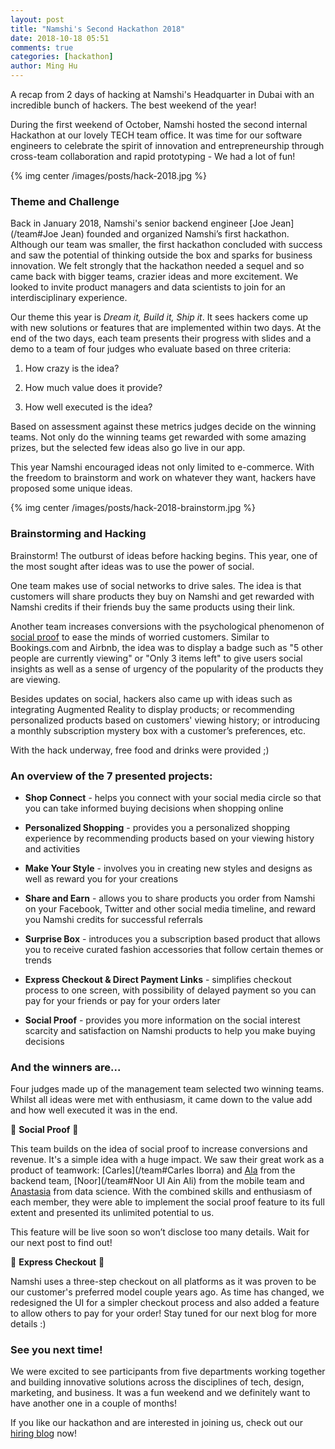 ```yaml
---
layout: post
title: "Namshi's Second Hackathon 2018"
date: 2018-10-18 05:51
comments: true
categories: [hackathon]
author: Ming Hu
---
```


A recap from 2 days of hacking at Namshi's Headquarter in Dubai with
an incredible bunch of hackers. The best weekend of the year!

During the first weekend of October, Namshi hosted the second internal
Hackathon at our lovely TECH team office. It was time for our software engineers to celebrate
the spirit of innovation and entrepreneurship through cross-team collaboration and rapid prototyping -
We had a lot of fun!

<!-- more -->

{% img center /images/posts/hack-2018.jpg %}

### Theme and Challenge

Back in January 2018, Namshi's senior backend engineer [Joe Jean](/team#Joe Jean) 
founded and organized Namshi’s first hackathon. Although our team was smaller, 
the first hackathon concluded with success and saw the potential
of thinking outside the box and sparks for business innovation.
We felt strongly that the hackathon needed a sequel and so came back
with bigger teams, crazier ideas and more excitement. 
We looked to invite product managers and data scientists to join
for an interdisciplinary experience.

Our theme this year is *Dream it, Build it, Ship it*. It sees
hackers come up with new solutions or features that are implemented within two days.
At the end of the two days, each team presents their progress with slides and a demo to a team of four judges who evaluate based on three criteria:

1) How crazy is the idea?

2) How much value does it provide?

3) How well executed is the idea?


Based on assessment against these metrics judges decide on the winning teams.  Not only do the winning teams get rewarded with some amazing prizes,
but the selected few ideas also go live in our app.

This year Namshi encouraged ideas not only limited to e-commerce. With the freedom
to brainstorm and work on whatever they want, hackers have proposed some unique ideas.

{% img center /images/posts/hack-2018-brainstorm.jpg %}

### Brainstorming and Hacking

Brainstorm! The outburst of ideas before hacking begins. This year, one of the most sought after ideas
was to use the power of social. 

One team makes use of social networks to drive sales. The idea is that customers
will share products they buy on Namshi and get rewarded with Namshi credits
if their friends buy the same products using their link. 

Another team increases conversions with the psychological phenomenon
of [social proof](https://en.wikipedia.org/wiki/Social_proof) to ease the minds of worried customers. Similar
to Bookings.com and Airbnb, the idea was to display a badge such as 
"5 other people are currently viewing" or "Only 3 items left" to
give users social insights as well as a sense of urgency of the popularity of the products they are viewing.

Besides updates on social, hackers also came up with ideas such as integrating
Augmented Reality to display products; or recommending personalized products 
based on customers' viewing history; or introducing a monthly subscription mystery
box with a customer’s preferences, etc.

With the hack underway, free food and drinks were provided ;)

### An overview of the 7 presented projects:

- **Shop Connect** - helps you connect with your social media circle so
that you can take informed buying decisions when shopping online

- **Personalized Shopping** - provides you a personalized shopping experience
by recommending products based on your viewing history and activities

- **Make Your Style** - involves you in creating new styles and designs as
well as reward you for your creations

- **Share and Earn** - allows you to share products you order from
Namshi on your Facebook, Twitter and other social media timeline,
and reward you Namshi credits for successful referrals 

- **Surprise Box** - introduces you a subscription based product that allows 
you to receive curated fashion accessories that follow certain
themes or trends
                 
- **Express Checkout & Direct Payment Links** - simplifies checkout
process to one screen, with possibility of delayed payment so you can
pay for your friends or pay for your orders later 

- **Social Proof** - provides you more information on the social interest
scarcity and satisfaction on Namshi products to help you make
buying decisions

### And the winners are...

Four judges made up of the management team selected two winning teams. Whilst all ideas were
met with enthusiasm, it came down to the value add and how well executed it was in the end.

🥇 **Social Proof** 🥇 

This team builds on the idea of social proof to increase
conversions and revenue. It's a simple idea with a huge impact.
We saw their great work as a product of teamwork: [Carles](/team#Carles Iborra)
and [Ala](https://www.linkedin.com/in/ala-hawash-6b291641/) from the backend team, [Noor](/team#Noor Ul Ain Ali) from the mobile team
and [Anastasia](https://www.linkedin.com/in/areusova/) from data science. With the combined skills and enthusiasm of each member,
they were able to implement the social proof feature to its full extent and
presented its unlimited potential to us.
 
This feature will be live soon so won’t disclose
too many details. Wait for our next post to find out!

🥈 **Express Checkout** 🥈 

Namshi uses a three-step checkout on all platforms as it was proven
to be our customer's preferred model couple years ago. As time has changed, we
redesigned the UI for a simpler checkout process and also added a feature to allow others to pay
for your order! Stay tuned for our next blog for more details :)

### See you next time!

We were excited to see participants from five departments working together 
and building innovative solutions across the disciplines of tech,
design, marketing, and business. 
It was a fun weekend and we definitely want to have another one in a couple of months!

If you like our hackathon and are interested in joining us, check out our [hiring blog](/blog/2018/09/16/namshi-is-hiring-come-and-hack-with-us)
now!

